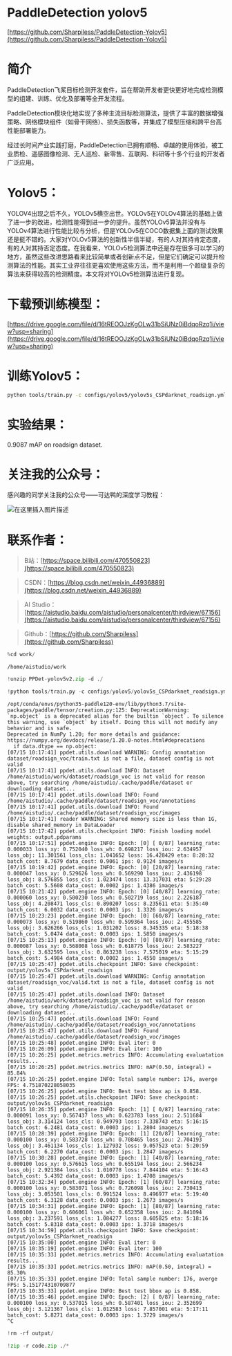 # PaddleDetection yolov5

[https://github.com/Sharpiless/PaddleDetection-Yolov5](https://github.com/Sharpiless/PaddleDetection-Yolov5)

# 简介

PaddleDetection飞桨目标检测开发套件，旨在帮助开发者更快更好地完成检测模型的组建、训练、优化及部署等全开发流程。

PaddleDetection模块化地实现了多种主流目标检测算法，提供了丰富的数据增强策略、网络模块组件（如骨干网络）、损失函数等，并集成了模型压缩和跨平台高性能部署能力。

经过长时间产业实践打磨，PaddleDetection已拥有顺畅、卓越的使用体验，被工业质检、遥感图像检测、无人巡检、新零售、互联网、科研等十多个行业的开发者广泛应用。

# Yolov5：

YOLOV4出现之后不久，YOLOv5横空出世。YOLOv5在YOLOv4算法的基础上做了进一步的改进，检测性能得到进一步的提升。虽然YOLOv5算法并没有与YOLOv4算法进行性能比较与分析，但是YOLOv5在COCO数据集上面的测试效果还是挺不错的。大家对YOLOv5算法的创新性半信半疑，有的人对其持肯定态度，有的人对其持否定态度。在我看来，YOLOv5检测算法中还是存在很多可以学习的地方，虽然这些改进思路看来比较简单或者创新点不足，但是它们确定可以提升检测算法的性能。其实工业界往往更喜欢使用这些方法，而不是利用一个超级复杂的算法来获得较高的检测精度。本文将对YOLOv5检测算法进行复现。

# 下载预训练模型：

[https://drive.google.com/file/d/16tREOOJzKgOLw31bSiUNz0iBdqoRzq1i/view?usp=sharing](https://drive.google.com/file/d/16tREOOJzKgOLw31bSiUNz0iBdqoRzq1i/view?usp=sharing)

# 训练Yolov5：

```bash
python tools/train.py -c configs/yolov5/yolov5s_CSPdarknet_roadsign.yml
```

# 实验结果：

0.9087 mAP on roadsign dataset.

# 关注我的公众号：

感兴趣的同学关注我的公众号——可达鸭的深度学习教程：

![在这里插入图片描述](https://img-blog.csdnimg.cn/20210127153004430.jpg?x-oss-process=image/watermark,type_ZmFuZ3poZW5naGVpdGk,shadow_10,text_aHR0cHM6Ly9ibG9nLmNzZG4ubmV0L3dlaXhpbl80NDkzNjg4OQ==,size_16,color_FFFFFF,t_70)


# 联系作者：

> B站：[https://space.bilibili.com/470550823](https://space.bilibili.com/470550823)

> CSDN：[https://blog.csdn.net/weixin_44936889](https://blog.csdn.net/weixin_44936889)

> AI Studio：[https://aistudio.baidu.com/aistudio/personalcenter/thirdview/67156](https://aistudio.baidu.com/aistudio/personalcenter/thirdview/67156)

> Github：[https://github.com/Sharpiless](https://github.com/Sharpiless)


```python
%cd work/
```

    /home/aistudio/work



```python
!unzip PPDet-yolov5v2.zip -d ./
```


```python
!python tools/train.py -c configs/yolov5/yolov5s_CSPdarknet_roadsign.yml --eval
```

    /opt/conda/envs/python35-paddle120-env/lib/python3.7/site-packages/paddle/tensor/creation.py:125: DeprecationWarning: `np.object` is a deprecated alias for the builtin `object`. To silence this warning, use `object` by itself. Doing this will not modify any behavior and is safe. 
    Deprecated in NumPy 1.20; for more details and guidance: https://numpy.org/devdocs/release/1.20.0-notes.html#deprecations
      if data.dtype == np.object:
    [07/15 10:17:41] ppdet.utils.download WARNING: Config annotation dataset/roadsign_voc/train.txt is not a file, dataset config is not valid
    [07/15 10:17:41] ppdet.utils.download INFO: Dataset /home/aistudio/work/dataset/roadsign_voc is not valid for reason above, try searching /home/aistudio/.cache/paddle/dataset or downloading dataset...
    [07/15 10:17:41] ppdet.utils.download INFO: Found /home/aistudio/.cache/paddle/dataset/roadsign_voc/annotations
    [07/15 10:17:41] ppdet.utils.download INFO: Found /home/aistudio/.cache/paddle/dataset/roadsign_voc/images
    [07/15 10:17:41] reader WARNING: Shared memory size is less than 1G, disable shared_memory in DataLoader
    [07/15 10:17:42] ppdet.utils.checkpoint INFO: Finish loading model weights: output.pdparams
    [07/15 10:17:51] ppdet.engine INFO: Epoch: [0] [ 0/87] learning_rate: 0.000033 loss_xy: 0.752040 loss_wh: 0.698217 loss_iou: 2.634957 loss_obj: 11.301561 loss_cls: 1.041652 loss: 16.428429 eta: 8:28:32 batch_cost: 8.7679 data_cost: 0.9061 ips: 0.9124 images/s
    [07/15 10:19:42] ppdet.engine INFO: Epoch: [0] [20/87] learning_rate: 0.000047 loss_xy: 0.529626 loss_wh: 0.569290 loss_iou: 2.436198 loss_obj: 8.576855 loss_cls: 1.023474 loss: 13.317031 eta: 5:29:28 batch_cost: 5.5608 data_cost: 0.0002 ips: 1.4386 images/s
    [07/15 10:21:42] ppdet.engine INFO: Epoch: [0] [40/87] learning_rate: 0.000060 loss_xy: 0.500230 loss_wh: 0.502719 loss_iou: 2.226187 loss_obj: 4.208471 loss_cls: 0.890207 loss: 8.235611 eta: 5:35:40 batch_cost: 6.0032 data_cost: 0.0003 ips: 1.3326 images/s
    [07/15 10:23:23] ppdet.engine INFO: Epoch: [0] [60/87] learning_rate: 0.000073 loss_xy: 0.519860 loss_wh: 0.599364 loss_iou: 2.455585 loss_obj: 3.626266 loss_cls: 1.031202 loss: 8.345335 eta: 5:18:38 batch_cost: 5.0474 data_cost: 0.0003 ips: 1.5850 images/s
    [07/15 10:25:13] ppdet.engine INFO: Epoch: [0] [80/87] learning_rate: 0.000087 loss_xy: 0.568008 loss_wh: 0.618775 loss_iou: 2.583227 loss_obj: 3.632595 loss_cls: 0.863238 loss: 7.575019 eta: 5:15:29 batch_cost: 5.4984 data_cost: 0.0002 ips: 1.4550 images/s
    [07/15 10:25:47] ppdet.utils.checkpoint INFO: Save checkpoint: output/yolov5s_CSPdarknet_roadsign
    [07/15 10:25:47] ppdet.utils.download WARNING: Config annotation dataset/roadsign_voc/valid.txt is not a file, dataset config is not valid
    [07/15 10:25:47] ppdet.utils.download INFO: Dataset /home/aistudio/work/dataset/roadsign_voc is not valid for reason above, try searching /home/aistudio/.cache/paddle/dataset or downloading dataset...
    [07/15 10:25:47] ppdet.utils.download INFO: Found /home/aistudio/.cache/paddle/dataset/roadsign_voc/annotations
    [07/15 10:25:47] ppdet.utils.download INFO: Found /home/aistudio/.cache/paddle/dataset/roadsign_voc/images
    [07/15 10:25:48] ppdet.engine INFO: Eval iter: 0
    [07/15 10:26:09] ppdet.engine INFO: Eval iter: 100
    [07/15 10:26:25] ppdet.metrics.metrics INFO: Accumulating evaluatation results...
    [07/15 10:26:25] ppdet.metrics.metrics INFO: mAP(0.50, integral) = 85.84%
    [07/15 10:26:25] ppdet.engine INFO: Total sample number: 176, averge FPS: 4.751870228058035
    [07/15 10:26:25] ppdet.engine INFO: Best test bbox ap is 0.858.
    [07/15 10:26:25] ppdet.utils.checkpoint INFO: Save checkpoint: output/yolov5s_CSPdarknet_roadsign
    [07/15 10:26:35] ppdet.engine INFO: Epoch: [1] [ 0/87] learning_rate: 0.000091 loss_xy: 0.567437 loss_wh: 0.623783 loss_iou: 2.511684 loss_obj: 3.314124 loss_cls: 0.949793 loss: 7.338743 eta: 5:16:15 batch_cost: 6.2481 data_cost: 0.0003 ips: 1.2804 images/s
    [07/15 10:28:39] ppdet.engine INFO: Epoch: [1] [20/87] learning_rate: 0.000100 loss_xy: 0.583728 loss_wh: 0.708465 loss_iou: 2.704193 loss_obj: 3.461134 loss_cls: 1.127932 loss: 9.057523 eta: 5:20:59 batch_cost: 6.2270 data_cost: 0.0003 ips: 1.2847 images/s
    [07/15 10:30:28] ppdet.engine INFO: Epoch: [1] [40/87] learning_rate: 0.000100 loss_xy: 0.576615 loss_wh: 0.655194 loss_iou: 2.566234 loss_obj: 2.921384 loss_cls: 1.010778 loss: 7.844104 eta: 5:16:43 batch_cost: 5.4392 data_cost: 0.0003 ips: 1.4708 images/s
    [07/15 10:32:34] ppdet.engine INFO: Epoch: [1] [60/87] learning_rate: 0.000100 loss_xy: 0.583071 loss_wh: 0.726098 loss_iou: 2.730413 loss_obj: 3.053501 loss_cls: 0.991524 loss: 8.496977 eta: 5:19:40 batch_cost: 6.3128 data_cost: 0.0003 ips: 1.2673 images/s
    [07/15 10:34:31] ppdet.engine INFO: Epoch: [1] [80/87] learning_rate: 0.000100 loss_xy: 0.606061 loss_wh: 0.652358 loss_iou: 2.841094 loss_obj: 3.237591 loss_cls: 1.084277 loss: 8.605825 eta: 5:18:16 batch_cost: 5.8318 data_cost: 0.0003 ips: 1.3718 images/s
    [07/15 10:34:59] ppdet.utils.checkpoint INFO: Save checkpoint: output/yolov5s_CSPdarknet_roadsign
    [07/15 10:35:00] ppdet.engine INFO: Eval iter: 0
    [07/15 10:35:19] ppdet.engine INFO: Eval iter: 100
    [07/15 10:35:33] ppdet.metrics.metrics INFO: Accumulating evaluatation results...
    [07/15 10:35:33] ppdet.metrics.metrics INFO: mAP(0.50, integral) = 85.30%
    [07/15 10:35:33] ppdet.engine INFO: Total sample number: 176, averge FPS: 5.151774310709877
    [07/15 10:35:33] ppdet.engine INFO: Best test bbox ap is 0.858.
    [07/15 10:35:46] ppdet.engine INFO: Epoch: [2] [ 0/87] learning_rate: 0.000100 loss_xy: 0.537015 loss_wh: 0.587401 loss_iou: 2.352699 loss_obj: 3.121367 loss_cls: 1.012583 loss: 7.857001 eta: 5:17:11 batch_cost: 5.8271 data_cost: 0.0003 ips: 1.3729 images/s
    ^C



```python
!rm -rf output/
```


```python
!zip -r code.zip ./*
```

